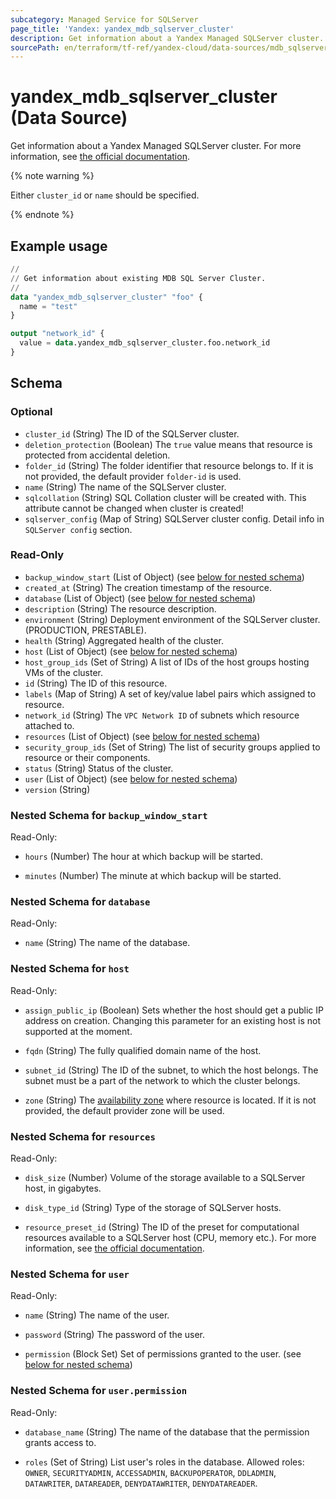 ```yaml
---
subcategory: Managed Service for SQLServer
page_title: 'Yandex: yandex_mdb_sqlserver_cluster'
description: Get information about a Yandex Managed SQLServer cluster.
sourcePath: en/terraform/tf-ref/yandex-cloud/data-sources/mdb_sqlserver_cluster.md
---
```


# yandex_mdb_sqlserver_cluster (Data Source)

Get information about a Yandex Managed SQLServer cluster. For more information, see [the official documentation](https://yandex.cloud/docs/managed-sqlserver/).

{% note warning %}

Either `cluster_id` or `name` should be specified.

{% endnote %}


## Example usage

```terraform
//
// Get information about existing MDB SQL Server Cluster.
//
data "yandex_mdb_sqlserver_cluster" "foo" {
  name = "test"
}

output "network_id" {
  value = data.yandex_mdb_sqlserver_cluster.foo.network_id
}
```

<!-- schema generated by tfplugindocs -->
## Schema

### Optional

- `cluster_id` (String) The ID of the SQLServer cluster.
- `deletion_protection` (Boolean) The `true` value means that resource is protected from accidental deletion.
- `folder_id` (String) The folder identifier that resource belongs to. If it is not provided, the default provider `folder-id` is used.
- `name` (String) The name of the SQLServer cluster.
- `sqlcollation` (String) SQL Collation cluster will be created with. This attribute cannot be changed when cluster is created!
- `sqlserver_config` (Map of String) SQLServer cluster config. Detail info in `SQLServer config` section.

### Read-Only

- `backup_window_start` (List of Object) (see [below for nested schema](#nestedatt--backup_window_start))
- `created_at` (String) The creation timestamp of the resource.
- `database` (List of Object) (see [below for nested schema](#nestedatt--database))
- `description` (String) The resource description.
- `environment` (String) Deployment environment of the SQLServer cluster. (PRODUCTION, PRESTABLE).
- `health` (String) Aggregated health of the cluster.
- `host` (List of Object) (see [below for nested schema](#nestedatt--host))
- `host_group_ids` (Set of String) A list of IDs of the host groups hosting VMs of the cluster.
- `id` (String) The ID of this resource.
- `labels` (Map of String) A set of key/value label pairs which assigned to resource.
- `network_id` (String) The `VPC Network ID` of subnets which resource attached to.
- `resources` (List of Object) (see [below for nested schema](#nestedatt--resources))
- `security_group_ids` (Set of String) The list of security groups applied to resource or their components.
- `status` (String) Status of the cluster.
- `user` (List of Object) (see [below for nested schema](#nestedatt--user))
- `version` (String)

<a id="nestedatt--backup_window_start"></a>
### Nested Schema for `backup_window_start`

Read-Only:

- `hours` (Number) The hour at which backup will be started.

- `minutes` (Number) The minute at which backup will be started.



<a id="nestedatt--database"></a>
### Nested Schema for `database`

Read-Only:

- `name` (String) The name of the database.



<a id="nestedatt--host"></a>
### Nested Schema for `host`

Read-Only:

- `assign_public_ip` (Boolean) Sets whether the host should get a public IP address on creation. Changing this parameter for an existing host is not supported at the moment.

- `fqdn` (String) The fully qualified domain name of the host.

- `subnet_id` (String) The ID of the subnet, to which the host belongs. The subnet must be a part of the network to which the cluster belongs.

- `zone` (String) The [availability zone](https://yandex.cloud/docs/overview/concepts/geo-scope) where resource is located. If it is not provided, the default provider zone will be used.



<a id="nestedatt--resources"></a>
### Nested Schema for `resources`

Read-Only:

- `disk_size` (Number) Volume of the storage available to a SQLServer host, in gigabytes.

- `disk_type_id` (String) Type of the storage of SQLServer hosts.

- `resource_preset_id` (String) The ID of the preset for computational resources available to a SQLServer host (CPU, memory etc.). For more information, see [the official documentation](https://yandex.cloud/docs/managed-sqlserver/concepts/instance-types).



<a id="nestedatt--user"></a>
### Nested Schema for `user`

Read-Only:

- `name` (String) The name of the user.

- `password` (String) The password of the user.

- `permission` (Block Set) Set of permissions granted to the user. (see [below for nested schema](#nestedobjatt--user--permission))


<a id="nestedobjatt--user--permission"></a>
### Nested Schema for `user.permission`

Read-Only:

- `database_name` (String) The name of the database that the permission grants access to.

- `roles` (Set of String) List user's roles in the database. Allowed roles: `OWNER`, `SECURITYADMIN`, `ACCESSADMIN`, `BACKUPOPERATOR`, `DDLADMIN`, `DATAWRITER`, `DATAREADER`, `DENYDATAWRITER`, `DENYDATAREADER`.

